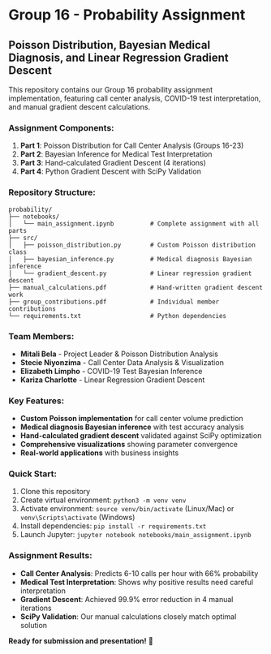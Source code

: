 # Group 16 - Probability Assignment

## Poisson Distribution, Bayesian Medical Diagnosis, and Linear Regression Gradient Descent

This repository contains our Group 16 probability assignment implementation, featuring call center analysis, COVID-19 test interpretation, and manual gradient descent calculations.

### Assignment Components:

1. **Part 1**: Poisson Distribution for Call Center Analysis (Groups 16-23)
2. **Part 2**: Bayesian Inference for Medical Test Interpretation
3. **Part 3**: Hand-calculated Gradient Descent (4 iterations)
4. **Part 4**: Python Gradient Descent with SciPy Validation

### Repository Structure:

```
probability/
├── notebooks/
│   └── main_assignment.ipynb          # Complete assignment with all parts
├── src/
│   ├── poisson_distribution.py        # Custom Poisson distribution class
│   ├── bayesian_inference.py          # Medical diagnosis Bayesian inference
│   └── gradient_descent.py            # Linear regression gradient descent
├── manual_calculations.pdf            # Hand-written gradient descent work
├── group_contributions.pdf            # Individual member contributions
└── requirements.txt                   # Python dependencies
```

### Team Members:

- **Mitali Bela** - Project Leader & Poisson Distribution Analysis
- **Stecie Niyonzima** - Call Center Data Analysis & Visualization
- **Elizabeth Limpho** - COVID-19 Test Bayesian Inference
- **Kariza Charlotte** - Linear Regression Gradient Descent

### Key Features:

- **Custom Poisson implementation** for call center volume prediction
- **Medical diagnosis Bayesian inference** with test accuracy analysis
- **Hand-calculated gradient descent** validated against SciPy optimization
- **Comprehensive visualizations** showing parameter convergence
- **Real-world applications** with business insights

### Quick Start:

1. Clone this repository
2. Create virtual environment: `python3 -m venv venv`
3. Activate environment: `source venv/bin/activate` (Linux/Mac) or `venv\Scripts\activate` (Windows)
4. Install dependencies: `pip install -r requirements.txt`
5. Launch Jupyter: `jupyter notebook notebooks/main_assignment.ipynb`

### Assignment Results:

- **Call Center Analysis**: Predicts 6-10 calls per hour with 66% probability
- **Medical Test Interpretation**: Shows why positive results need careful interpretation
- **Gradient Descent**: Achieved 99.9% error reduction in 4 manual iterations
- **SciPy Validation**: Our manual calculations closely match optimal solution

**Ready for submission and presentation!** 🎉
